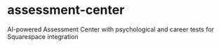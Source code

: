 # assessment-center
AI-powered Assessment Center with psychological and career tests for Squarespace integration

